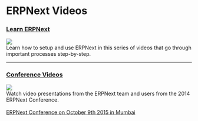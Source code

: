 <!-- add-breadcrumbs -->
# ERPNext Videos

<h3>
	<a class="no-decoration" href="/docs/user/videos/learn">Learn ERPNext</a>
</h3>

<div class="row">
    <div class="col-sm-4">
        <a href="/docs/user/videos/learn">
            <img src="/docs/assets/img/videos/learn.jpg" class="img-responsive" style="margin-top: 0px;">
        </a>
    </div>
    <div class="col-sm-8">
        Learn how to setup and use ERPNext in this series of videos that go through important processes step-by-step.
    </div>
</div>

---

<h3>
	<a class="no-decoration" href="https://conf.erpnext.com/2014/videos">Conference Videos</a>
</h3>

<div class="row">
    <div class="col-sm-4">
        <a href="https://conf.erpnext.com/2014/videos">
            <img src="/docs/assets/img/videos/conf-2014.jpg" class="img-responsive" style="margin-top: 0px;">
        </a>
    </div>
    <div class="col-sm-8">
        Watch video presentations from the ERPNext team and users from the 2014 ERPNext Conference.
        <br><br>
		<a href="https://conf.erpnext.com">ERPNext Conference on October 9th 2015 in Mumbai</a>
    </div>
</div>
